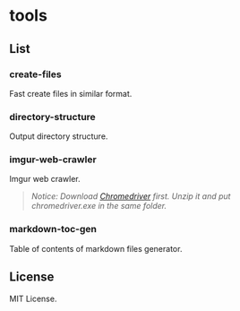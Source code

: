 # tools

## List

### create-files

Fast create files in similar format.

### directory-structure

Output directory structure.

### imgur-web-crawler

Imgur web crawler.

> *Notice: Download [Chromedriver](https://chromedriver.chromium.org/downloads) first. Unzip it and put chromedriver.exe in the same folder.*

### markdown-toc-gen

Table of contents of markdown files generator.

## License

MIT License.

